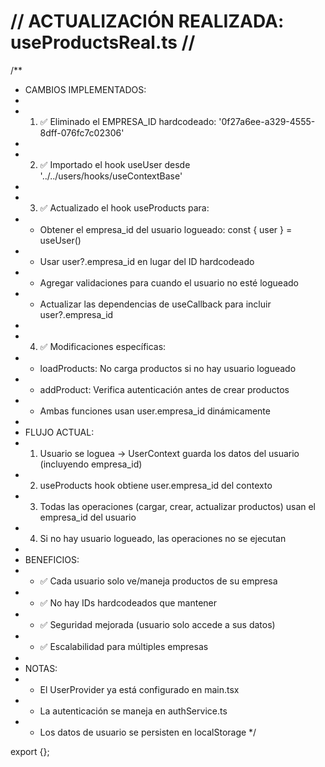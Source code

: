 // ACTUALIZACIÓN REALIZADA: useProductsReal.ts //
========================================

/\*\*

- CAMBIOS IMPLEMENTADOS:
-
- 1.  ✅ Eliminado el EMPRESA_ID hardcodeado:
      '0f27a6ee-a329-4555-8dff-076fc7c02306'
-
- 2.  ✅ Importado el hook useUser desde '../../users/hooks/useContextBase'
-
- 3.  ✅ Actualizado el hook useProducts para:
- - Obtener el empresa_id del usuario logueado: const { user } = useUser()
- - Usar user?.empresa_id en lugar del ID hardcodeado
- - Agregar validaciones para cuando el usuario no esté logueado
- - Actualizar las dependencias de useCallback para incluir user?.empresa_id
-
- 4.  ✅ Modificaciones específicas:
- - loadProducts: No carga productos si no hay usuario logueado
- - addProduct: Verifica autenticación antes de crear productos
- - Ambas funciones usan user.empresa_id dinámicamente
-
- FLUJO ACTUAL:
- 1.  Usuario se loguea → UserContext guarda los datos del usuario (incluyendo
      empresa_id)
- 2.  useProducts hook obtiene user.empresa_id del contexto
- 3.  Todas las operaciones (cargar, crear, actualizar productos) usan el
      empresa_id del usuario
- 4.  Si no hay usuario logueado, las operaciones no se ejecutan
-
- BENEFICIOS:
- - ✅ Cada usuario solo ve/maneja productos de su empresa
- - ✅ No hay IDs hardcodeados que mantener
- - ✅ Seguridad mejorada (usuario solo accede a sus datos)
- - ✅ Escalabilidad para múltiples empresas
-
- NOTAS:
- - El UserProvider ya está configurado en main.tsx
- - La autenticación se maneja en authService.ts
- - Los datos de usuario se persisten en localStorage \*/

export {};
